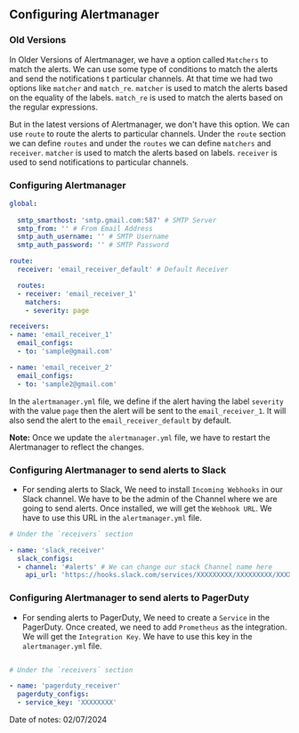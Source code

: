 ## Configuring Alertmanager

### Old Versions

In Older Versions of Alertmanager, we have a option called `Matchers` to match the alerts. We can use some type of conditions to match the alerts and send the notifications t particular channels. At that time we had two options like `matcher` and `match_re`. `matcher` is used to match the alerts based on the equality of the labels. `match_re` is used to match the alerts based on the regular expressions.<br>


But in the latest versions of Alertmanager, we don't have this option. We can use `route` to route the alerts to particular channels. Under the `route` section we can define `routes` and under the `routes` we can define `matchers` and `receiver`. `matcher` is used to match the alerts based on labels. `receiver` is used to send notifications to particular channels.

### Configuring Alertmanager

```yaml
global:
  
  smtp_smarthost: 'smtp.gmail.com:587' # SMTP Server
  smtp_from: '' # From Email Address
  smtp_auth_username: '' # SMTP Username
  smtp_auth_password: '' # SMTP Password

route:
  receiver: 'email_receiver_default' # Default Receiver

  routes:
  - receiver: 'email_receiver_1' 
    matchers:
    - severity: page

receivers:
- name: 'email_receiver_1'
  email_configs:
  - to: 'sample@gmail.com'

- name: 'email_receiver_2'
  email_configs:
  - to: 'sample2@gmail.com'
```

In the `alertmanager.yml` file, we define if the alert having the label `severity` with the value `page` then the alert will be sent to the `email_receiver_1`. It will also send the alert to the `email_receiver_default` by default.

**Note:** Once we update the `alertmanager.yml` file, we have to restart the Alertmanager to reflect the changes.

### Configuring Alertmanager to send alerts to Slack

- For sending alerts to Slack, We need to install `Incoming Webhooks` in our Slack channel. We have to be the admin of the Channel where we are going to send alerts. Once installed, we will get the `Webhook URL`. We have to use this URL in the `alertmanager.yml` file.

```yaml
# Under the `receivers` section

- name: 'slack_receiver'
  slack_configs:
  - channel: '#alerts' # We can change our stack Channel name here
    api_url: 'https://hooks.slack.com/services/XXXXXXXXX/XXXXXXXXX/XXXXXXXXXXXXXXXXXXXXXXXX'
```

### Configuring Alertmanager to send alerts to PagerDuty

- For sending alerts to PagerDuty, We need to create a `Service` in the PagerDuty. Once created, we need to add `Prometheus` as the integration. We will get the `Integration Key`. We have to use this key in the `alertmanager.yml` file.

```yaml

# Under the `receivers` section

- name: 'pagerduty_receiver'
  pagerduty_configs:
  - service_key: 'XXXXXXXX'
```

Date of notes: 02/07/2024